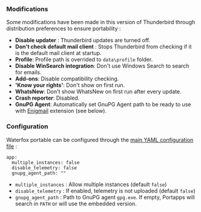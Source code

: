 ### Modifications

Some modifications have been made in this version of Thunderbird through distribution preferences to ensure portability :

* **Disable updater** : Thunderbird updates are turned off.
* **Don't check default mail client** : Stops Thunderbird from checking if it is the default mail client at startup.
* **Profile**: Profile path is overrided to `data\profile` folder.
* **Disable WinSearch integration**: Don't use Windows Search to search for emails.
* **Add-ons**: Disable compatibility checking.
* **'Know your rights'**:  Don't show on first run.
* **WhatsNew**: Don't show WhatsNew on first run after every update.
* **Crash reporter**: Disabled.
* **GnuPG Agent**: Automatically set GnuPG Agent path to be ready to use with [Enigmail](https://addons.thunderbird.net/en-US/thunderbird/addon/enigmail/) extension (see below).

### Configuration

Waterfox portable can be configured through the [main YAML configuration file](/doc/configuration/) :

<div class="language-yml highlighter-rouge"><div class="highlight"><pre class="highlight"><code>app:
  multiple_instances: false
  disable_telemetry: false
  gnupg_agent_path: ""
</code></pre></div></div>

* `multiple_instances` : Allow multiple instances (default `false`)
* `disable_telemetry` : If enabled, telemetry is not uploaded (default `false`)
* `gnupg_agent_path` : Path to GnuPG agent `gpg.exe`. If empty, Portapps will search in `PATH` or will use the embedded version.
